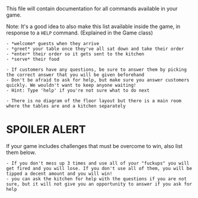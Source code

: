 This file will contain documentation for all commands available in your game.

Note:  It's a good idea to also make this list available inside the game, in response to a `HELP` command. (Explained in the Game class)

    - *welcome* guests when they arrive
    - *greet* your table once they've all sat down and take their order
    - *enter* their order so it gets sent to the kitchen
    - *serve* their food

    - If customers have any questions, be sure to answer them by picking the correct answer that you will be given beforehand
    - Don't be afraid to ask for help, but make sure you answer customers quickly. We wouldn't want to keep anyone waiting!
    - Hint: Type 'help' if you're not sure what to do next

    - There is no diagram of the floor layout but there is a main room where the tables are and a kitchen separately


# SPOILER ALERT

If your game includes challenges that must be overcome to win, also list them below.

    - If you don't mess up 3 times and use all of your "fuckups" you will get fired and you will lose. If you don't use all of them, you will be tipped a decent amount and you will win! 
    - you can ask the kitchen for help with the questions if you are not sure, but it will not give you an opportunity to answer if you ask for help
